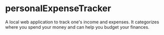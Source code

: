 # personalExpenseTracker
A local web application to track one's income and expenses. It categorizes where you spend your money and can help you budget your finances. 
